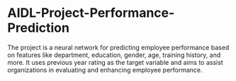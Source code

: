 # AIDL-Project-Performance-Prediction
The project is a neural network for predicting employee performance based on features like department, education, gender, age, training history, and more. It uses previous year rating as the target variable and aims to assist organizations in evaluating and enhancing employee performance.
